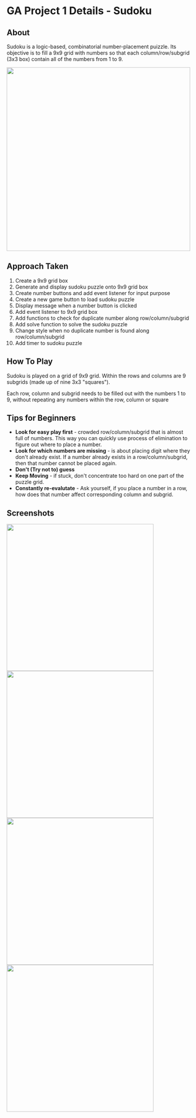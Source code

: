 # GA Project 1 Details - Sudoku

<h2>About</h2>


<p> Sudoku is a logic-based, combinatorial number-placement puizzle. Its objective is to fill a 9x9 grid with numbers so that each column/row/subgrid (3x3 box) contain all of the numbers from 1 to 9.</p>

<img src="https://github.com/hzhec93/Project-1-Sudoku/assets/127362399/6b4ba028-666e-41fd-9eb9-01a2a362b401" width="500">

<h2>Approach Taken</h2>
<ol>
  <li>Create a 9x9 grid box</li>
  <li>Generate and display sudoku puzzle onto 9x9 grid box</li>
  <li>Create number buttons and add event listener for input purpose</li>
  <li>Create a new game button to load sudoku puzzle</li>
  <li>Display message when a number button is clicked</li>
  <li>Add event listener to 9x9 grid box</li> 
  <li>Add functions to check for duplicate number along row/column/subgrid</li>
  <li>Add solve function to solve the sudoku puzzle</li>
  <li>Change style when no duplicate number is found along row/column/subgrid</li>
  <li>Add timer to sudoku puzzle</li>
</ol>

  
<h2>How To Play</h2>
<p> Sudoku is played on a grid of 9x9 grid. Within the rows and columns are 9 subgrids (made up of nine 3x3 "squares"). </p>
<p>Each row, column and subgrid needs to be filled out with the numbers 1 to 9, without repeating any numbers within the row, column or square</p>

<h2>Tips for Beginners</h2>
<ul>
  <li><b>Look for easy play first</b> - crowded row/column/subgrid that is almost full of numbers. This way you can quickly use process of elimination to figure out where to place a number.</li>
  <li><b>Look for which numbers are missing</b> - is about placing digit where they don't already exist. If a number already exists in a row/column/subgrid, then that number cannot be placed again.</li>
  <li><b>Don't (Try not to) guess</b></li>
  <li><b>Keep Moving</b> - if stuck, don't concentrate too hard on one part of the puzzle grid.</li>
  <li><b>Constantly re-evalutate</b> - Ask yourself, if you place a number in a row, how does that number affect corresponding column and subgrid.</li>
</ul>


<h2>Screenshots</h2>


<img src="https://github.com/hzhec93/Project-1-Sudoku/assets/127362399/5ca2b454-9f88-44a2-9636-1be52faf2452" width="400">
<img src="https://github.com/hzhec93/Project-1-Sudoku/assets/127362399/d65f9b57-8976-40df-b1b3-84c644376348" width="400">
<img src="https://github.com/hzhec93/Project-1-Sudoku/assets/127362399/5c816f1a-ea6f-41d0-8fce-bead732745f7" width="400">
<img src="https://github.com/hzhec93/Project-1-Sudoku/assets/127362399/18e5c029-f156-4a11-b543-91ab8649ec63" width="400">
